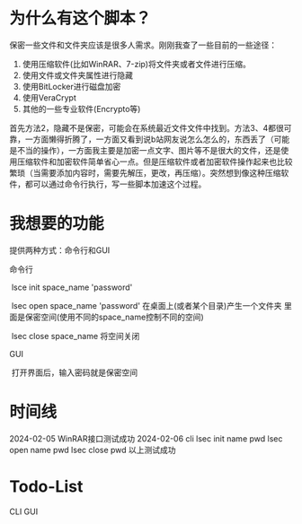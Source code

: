 # 为什么有这个脚本？

保密一些文件和文件夹应该是很多人需求。刚刚我查了一些目前的一些途径：

1. 使用压缩软件(比如WinRAR、7-zip)将文件夹或者文件进行压缩。
2. 使用文件或文件夹属性进行隐藏
3. 使用BitLocker进行磁盘加密
4. 使用VeraCrypt
5. 其他的一些专业软件(Encrypto等)

首先方法2，隐藏不是保密，可能会在系统最近文件文件中找到。方法3、4都很可靠，一方面懒得折腾了，一方面又看到说b站网友说怎么怎么的，东西丢了（可能是不当的操作），一方面我主要是加密一点文字、图片等不是很大的文件，还是使用压缩软件和加密软件简单省心一点。但是压缩软件或者加密软件操作起来也比较繁琐（当需要添加内容时，需要先解压，更改，再压缩）。突然想到像这种压缩软件，都可以通过命令行执行，写一些脚本加速这个过程。

# 我想要的功能

提供两种方式：命令行和GUI

命令行

​	lsce init space_name 'password'

​	lsec open space_name 'password' 在桌面上(或者某个目录)产生一个文件夹 里面是保密空间(使用不同的space_name控制不同的空间)

​	lsec close space_name 将空间关闭

GUI

​	打开界面后，输入密码就是保密空间

# 时间线

2024-02-05 WinRAR接口测试成功
2024-02-06 cli
    lsec init name pwd
    lsec open name pwd
    lsec close pwd
    以上测试成功

# Todo-List
CLI
GUI
